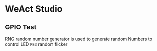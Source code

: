 # WeAct Studio
## GPIO Test

RNG random number generator is used to generate random Numbers to control LED `PE3` random flicker

